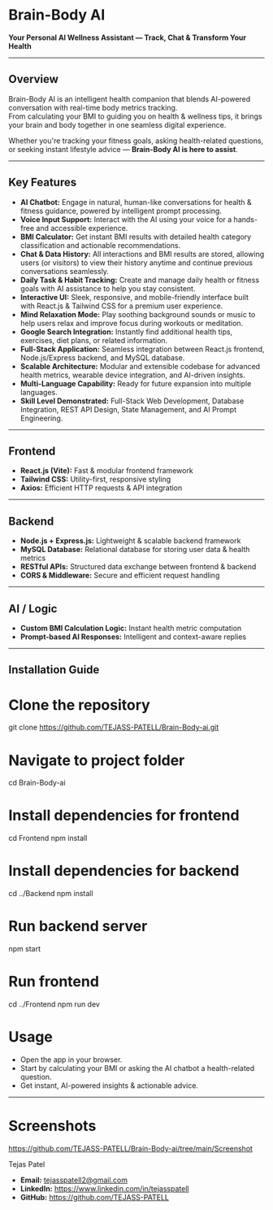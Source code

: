 # Brain-Body AI
**Your Personal AI Wellness Assistant — Track, Chat & Transform Your Health**

---

## Overview
Brain-Body AI is an intelligent health companion that blends AI-powered conversation with real-time body metrics tracking.  
From calculating your BMI to guiding you on health & wellness tips, it brings your brain and body together in one seamless digital experience.  

Whether you're tracking your fitness goals, asking health-related questions, or seeking instant lifestyle advice — **Brain-Body AI is here to assist**.

---

## Key Features
- **AI Chatbot:** Engage in natural, human-like conversations for health & fitness guidance, powered by intelligent prompt processing.  
- **Voice Input Support:** Interact with the AI using your voice for a hands-free and accessible experience.  
- **BMI Calculator:** Get instant BMI results with detailed health category classification and actionable recommendations.  
- **Chat & Data History:** All interactions and BMI results are stored, allowing users (or visitors) to view their history anytime and continue previous conversations seamlessly.  
- **Daily Task & Habit Tracking:** Create and manage daily health or fitness goals with AI assistance to help you stay consistent.  
- **Interactive UI:** Sleek, responsive, and mobile-friendly interface built with React.js & Tailwind CSS for a premium user experience.  
- **Mind Relaxation Mode:** Play soothing background sounds or music to help users relax and improve focus during workouts or meditation.  
- **Google Search Integration:** Instantly find additional health tips, exercises, diet plans, or related information.  
- **Full-Stack Application:** Seamless integration between React.js frontend, Node.js/Express backend, and MySQL database.  
- **Scalable Architecture:** Modular and extensible codebase for advanced health metrics, wearable device integration, and AI-driven insights.  
- **Multi-Language Capability:** Ready for future expansion into multiple languages.  
- **Skill Level Demonstrated:** Full-Stack Web Development, Database Integration, REST API Design, State Management, and AI Prompt Engineering.  

---

## Frontend
- **React.js (Vite):** Fast & modular frontend framework  
- **Tailwind CSS:** Utility-first, responsive styling  
- **Axios:** Efficient HTTP requests & API integration  

---

## Backend
- **Node.js + Express.js:** Lightweight & scalable backend framework  
- **MySQL Database:** Relational database for storing user data & health metrics  
- **RESTful APIs:** Structured data exchange between frontend & backend  
- **CORS & Middleware:** Secure and efficient request handling  

---

## AI / Logic
- **Custom BMI Calculation Logic:** Instant health metric computation  
- **Prompt-based AI Responses:** Intelligent and context-aware replies  

---

## Installation Guide

# Clone the repository
git clone https://github.com/TEJASS-PATELL/Brain-Body-ai.git

# Navigate to project folder
cd Brain-Body-ai

# Install dependencies for frontend
cd Frontend
npm install

# Install dependencies for backend
cd ../Backend
npm install

# Run backend server
npm start

# Run frontend
cd ../Frontend
npm run dev


# Usage
- Open the app in your browser.
- Start by calculating your BMI or asking the AI chatbot a health-related question.
- Get instant, AI-powered insights & actionable advice.

---

# Screenshots
https://github.com/TEJASS-PATELL/Brain-Body-ai/tree/main/Screenshot

Tejas Patel
- **Email:** tejasspatell2@gmail.com
- **LinkedIn:** https://www.linkedin.com/in/tejasspatell
- **GitHub:** https://github.com/TEJASS-PATELL

